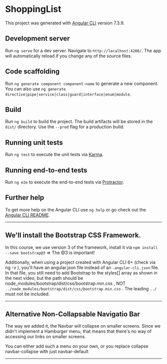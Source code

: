 # ShoppingList

This project was generated with [Angular CLI](https://github.com/angular/angular-cli) version 7.3.9.

## Development server

Run `ng serve` for a dev server. Navigate to `http://localhost:4200/`. The app will automatically reload if you change any of the source files.

## Code scaffolding

Run `ng generate component component-name` to generate a new component. You can also use `ng generate directive|pipe|service|class|guard|interface|enum|module`.

## Build

Run `ng build` to build the project. The build artifacts will be stored in the `dist/` directory. Use the `--prod` flag for a production build.

## Running unit tests

Run `ng test` to execute the unit tests via [Karma](https://karma-runner.github.io).

## Running end-to-end tests

Run `ng e2e` to execute the end-to-end tests via [Protractor](http://www.protractortest.org/).

## Further help

To get more help on the Angular CLI use `ng help` or go check out the [Angular CLI README](https://github.com/angular/angular-cli/blob/master/README.md).


----------------------------------------------------------------------------------------------------------------------------------------------

## We'll install the Bootstrap CSS Framework.

In this course, we use version 3 of the framework, install it via `npm install --save bootstrap@3`  => The @3  is important!

Additionally, when using a project created with Angular CLI 6+ (check via ng -v ), you'll have an angular.json  file instead of an `.angular-cli.json`  file. In that file, you still need to add Bootstrap to the styles[]  array as shown in the next video, but the path should be node_modules/bootstrap/dist/css/bootstrap.min.css , NOT `../node_modules/bootstrap/dist/css/bootstrap.min.css` . The leading `../` must not be included.

------------------------------------------------------------------------------------------------------
## Alternative Non-Collapsable Navigatio Bar

The way we added it, the Navbar will collapse on smaller screens. Since we didn't implement a Hamburger menu, that means that there's no way of accessing our links on smaller screens.

You can either add such a menu on your own, or you replace collapse navbar-collapse  with just navbar-default 

------------------------------------------------------------------------------------------------------
